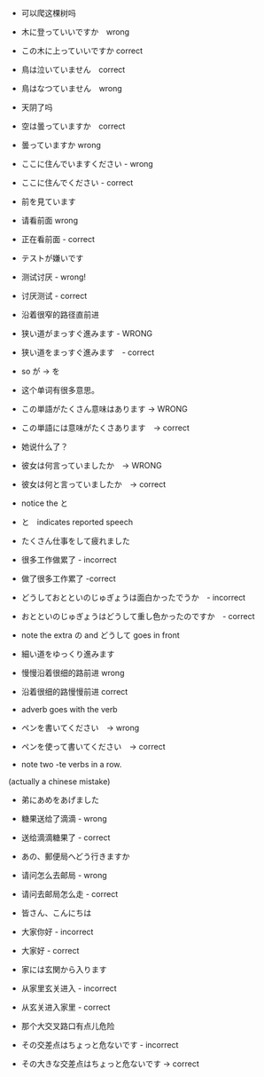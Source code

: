 - 可以爬这棵树吗
- 木に登っていいですか　wrong
- この木に上っていいですか correct

- 鳥は泣いていません　correct
- 鳥はなつていません　wrong

- 天阴了吗
- 空は曇っていますか　correct
- 曇っていますか wrong

- ここに住んでいますください - wrong
- ここに住んでください - correct

- 前を見ています
- 请看前面 wrong
- 正在看前面 - correct

- テストが嫌いです
- 测试讨厌 - wrong!
- 讨厌测试 - correct

- 沿着很窄的路径直前进
- 狭い道がまっすぐ進みます - WRONG
- 狭い道をまっすぐ進みます　- correct
- so が -> を

- 这个单词有很多意思。
- この単語がたくさん意味はあります → WRONG
- この単語には意味がたくさあります　→ correct

- 她说什么了？
- 彼女は何言っていましたか　→ WRONG
- 彼女は何と言っていましたか　→ correct
- notice the と
- と　indicates reported speech

- たくさん仕事をして疲れました
- 很多工作做累了 - incorrect
- 做了很多工作累了 -correct

- どうしておとといのじゅぎょうは面白かったでうか　- incorrect
- おとといのじゅぎょうはどうして重し色かったのですか　- correct
- note the extra の and どうして goes in front

- 細い道をゆっくり進みます
- 慢慢沿着很细的路前进 wrong
- 沿着很细的路慢慢前进 correct
- adverb goes with the verb

- ペンを書いてください　→ wrong
- ペンを使って書いてください　→ correct
- note two -te verbs in a row.

(actually a chinese mistake)
- 弟にあめをあげました
- 糖果送给了滴滴 - wrong
- 送给滴滴糖果了 - correct

- あの、郵便局へどう行きますか
- 请问怎么去邮局 - wrong
- 请问去邮局怎么走 - correct

- 皆さん、こんにちは
- 大家你好 - incorrect
- 大家好 - correct

- 家には玄関から入ります
- 从家里玄关进入 - incorrect
- 从玄关进入家里 - correct

- 那个大交叉路口有点儿危险
- その交差点はちょっと危ないです - incorrect
- その大きな交差点はちょっと危ないです -> correct